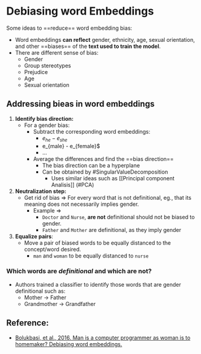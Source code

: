 ---
---

# Debiasing word Embeddings

Some ideas to ==reduce== word embedding bias:
- Word embeddings **can reflect** gender, ethnicity, age, sexual orientation, and other ==biases== of the **text used to train the model**.
- There are different sense of bias:
	- Gender
	- Group stereotypes
	- Prejudice
	- Age
	- Sexual orientation
	
## Addressing bieas in word embeddings
1. **Identify bias direction:**
	- For a gender bias:
		- Subtract the corresponding word embeddings:
			- $e_{he} - e_{she}$
			- e_{male} - e_{female}$
			- ...
		- Average the differences and find the ==bias direction==
			- The bias direction can be a hyperplane
			- Can be obtained by #SingularValueDecomposition
				- Uses similar ideas such as [[Principal component Analisis]] (#PCA)
2. **Neutralization step:**
	- Get rid of bias => For every word that is not definitional, eg., that its meaning does not necessarily implies gender.
		- Example => 
			- `Doctor` and `Nurse`, **are not** definitional should not be biased to gender.
			- `Father` and `Mother` are definitional, as they imply gender
3. **Equalize pairs**:
	- Move a pair of biased words to be equally distanced to the concept/word desired.
		- `man` and `woman` to be equally distanced to `nurse`

### Which words are *definitional* and which are not?
- Authors trained a classifier to identify those words that are gender definitional such as:
	- Mother -> Father
	- Grandmother -> Grandfather

## Reference:
- [Bolukbasi, et al., 2016. Man is a computer programmer as woman is to homemaker? Debiasing word embeddings.](https://arxiv.org/abs/1607.06520)
